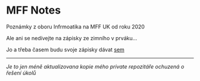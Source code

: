 # MFF Notes

Poznámky z oboru Infrmoatika na MFF UK od roku 2020

Ale ani se nedívejte na zápisky ze zimního v prváku…

Jo a třeba časem budu svoje zápisky dávat [sem](http://www.ms.mff.cuni.cz/~veselmi7/)

---

*Je to jen méně aktualizovana kopie mého private repozitáře ochuzená o řešení úkolů*
